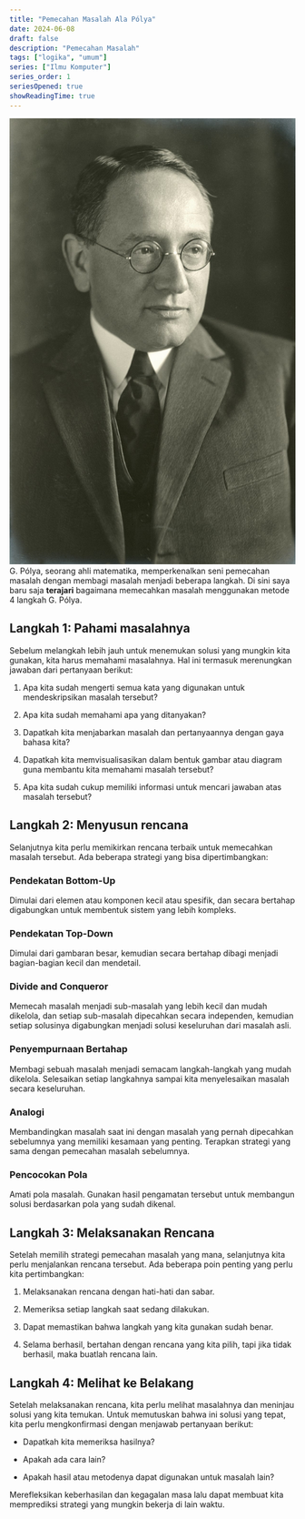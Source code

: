 ```yaml
---
title: "Pemecahan Masalah Ala Pólya"
date: 2024-06-08
draft: false
description: "Pemecahan Masalah"
tags: ["logika", "umum"]
series: ["Ilmu Komputer"]
series_order: 1
seriesOpened: true
showReadingTime: true
---
```

![Polya](featured.jpg)
G. Pólya, seorang ahli matematika, memperkenalkan seni pemecahan masalah dengan membagi masalah menjadi beberapa langkah. Di sini saya baru saja **terajari** bagaimana memecahkan masalah menggunakan metode 4 langkah G. Pólya.

## Langkah 1: Pahami masalahnya

Sebelum melangkah lebih jauh untuk menemukan solusi yang mungkin kita gunakan, kita harus memahami masalahnya. Hal ini termasuk merenungkan jawaban dari pertanyaan berikut:

1. Apa kita sudah mengerti semua kata yang digunakan untuk mendeskripsikan masalah tersebut?
    
2. Apa kita sudah memahami apa yang ditanyakan?
    
3. Dapatkah kita menjabarkan masalah dan pertanyaannya dengan gaya bahasa kita?
    
4. Dapatkah kita memvisualisasikan dalam bentuk gambar atau diagram guna membantu kita memahami masalah tersebut?
    
5. Apa kita sudah cukup memiliki informasi untuk mencari jawaban atas masalah tersebut?
    

## Langkah 2: Menyusun rencana

Selanjutnya kita perlu memikirkan rencana terbaik untuk memecahkan masalah tersebut. Ada beberapa strategi yang bisa dipertimbangkan:

### Pendekatan Bottom-Up

Dimulai dari elemen atau komponen kecil atau spesifik, dan secara bertahap digabungkan untuk membentuk sistem yang lebih kompleks.

### Pendekatan Top-Down

Dimulai dari gambaran besar, kemudian secara bertahap dibagi menjadi bagian-bagian kecil dan mendetail.

### Divide and Conqueror

Memecah masalah menjadi sub-masalah yang lebih kecil dan mudah dikelola, dan setiap sub-masalah dipecahkan secara independen, kemudian setiap solusinya digabungkan menjadi solusi keseluruhan dari masalah asli.

### Penyempurnaan Bertahap

Membagi sebuah masalah menjadi semacam langkah-langkah yang mudah dikelola. Selesaikan setiap langkahnya sampai kita menyelesaikan masalah secara keseluruhan.

### Analogi

Membandingkan masalah saat ini dengan masalah yang pernah dipecahkan sebelumnya yang memiliki kesamaan yang penting. Terapkan strategi yang sama dengan pemecahan masalah sebelumnya.

### Pencocokan Pola

Amati pola masalah. Gunakan hasil pengamatan tersebut untuk membangun solusi berdasarkan pola yang sudah dikenal.

## Langkah 3: Melaksanakan Rencana

Setelah memilih strategi pemecahan masalah yang mana, selanjutnya kita perlu menjalankan rencana tersebut. Ada beberapa poin penting yang perlu kita pertimbangkan:

1. Melaksanakan rencana dengan hati-hati dan sabar.
    
2. Memeriksa setiap langkah saat sedang dilakukan.
    
3. Dapat memastikan bahwa langkah yang kita gunakan sudah benar.
    
4. Selama berhasil, bertahan dengan rencana yang kita pilih, tapi jika tidak berhasil, maka buatlah rencana lain.
    

## Langkah 4: Melihat ke Belakang

Setelah melaksanakan rencana, kita perlu melihat masalahnya dan meninjau solusi yang kita temukan. Untuk memutuskan bahwa ini solusi yang tepat, kita perlu mengkonfirmasi dengan menjawab pertanyaan berikut:

* Dapatkah kita memeriksa hasilnya?
    
* Apakah ada cara lain?
    
* Apakah hasil atau metodenya dapat digunakan untuk masalah lain?
    

Merefleksikan keberhasilan dan kegagalan masa lalu dapat membuat kita memprediksi strategi yang mungkin bekerja di lain waktu.